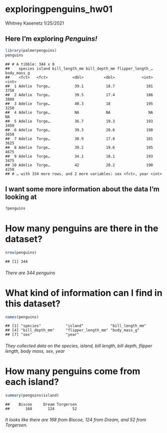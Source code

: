 exploringpenguins\_hw01
================
Whitney Kasenetz
1/25/2021

## Here I’m exploring *Penguins\!*

``` r
library(palmerpenguins)
penguins
```

    ## # A tibble: 344 x 8
    ##    species island bill_length_mm bill_depth_mm flipper_length_… body_mass_g
    ##    <fct>   <fct>           <dbl>         <dbl>            <int>       <int>
    ##  1 Adelie  Torge…           39.1          18.7              181        3750
    ##  2 Adelie  Torge…           39.5          17.4              186        3800
    ##  3 Adelie  Torge…           40.3          18                195        3250
    ##  4 Adelie  Torge…           NA            NA                 NA          NA
    ##  5 Adelie  Torge…           36.7          19.3              193        3450
    ##  6 Adelie  Torge…           39.3          20.6              190        3650
    ##  7 Adelie  Torge…           38.9          17.8              181        3625
    ##  8 Adelie  Torge…           39.2          19.6              195        4675
    ##  9 Adelie  Torge…           34.1          18.1              193        3475
    ## 10 Adelie  Torge…           42            20.2              190        4250
    ## # … with 334 more rows, and 2 more variables: sex <fct>, year <int>

## I want some more information about the data I’m looking at

``` r
?penguins
```

# How many penguins are there in the dataset?

``` r
nrow(penguins)
```

    ## [1] 344

###### There are 344 penguins

# What kind of information can I find in this dataset?

``` r
names(penguins)
```

    ## [1] "species"           "island"            "bill_length_mm"   
    ## [4] "bill_depth_mm"     "flipper_length_mm" "body_mass_g"      
    ## [7] "sex"               "year"

###### They collected data on the species, island, bill length, bill depth, flipper length, body mass, sex, year

# How many penguins come from each island?

``` r
summary(penguins$island)
```

    ##    Biscoe     Dream Torgersen 
    ##       168       124        52

###### It looks like there are 168 from Biscoe, 124 from Dream, and 52 from Torgersen.
